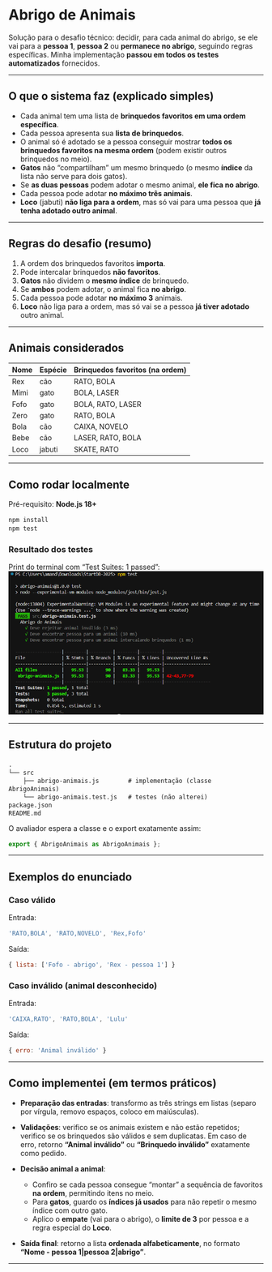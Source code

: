 # Abrigo de Animais

Solução para o desafio técnico: decidir, para cada animal do abrigo, se ele vai para a **pessoa 1**, **pessoa 2** ou **permanece no abrigo**, seguindo regras específicas.
Minha implementação **passou em todos os testes automatizados** fornecidos.

---

## O que o sistema faz (explicado simples)

* Cada animal tem uma lista de **brinquedos favoritos em uma ordem específica**.
* Cada pessoa apresenta sua **lista de brinquedos**.
* O animal só é adotado se a pessoa conseguir mostrar **todos os brinquedos favoritos na mesma ordem** (podem existir outros brinquedos no meio).
* **Gatos** não “compartilham” um mesmo brinquedo (o mesmo **índice** da lista não serve para dois gatos).
* Se **as duas pessoas** podem adotar o mesmo animal, **ele fica no abrigo**.
* Cada pessoa pode adotar **no máximo três animais**.
* **Loco** (jabuti) **não liga para a ordem**, mas só vai para uma pessoa que **já tenha adotado outro animal**.

---

## Regras do desafio (resumo)

1. A ordem dos brinquedos favoritos **importa**.
2. Pode intercalar brinquedos **não favoritos**.
3. **Gatos** não dividem o **mesmo índice** de brinquedo.
4. Se **ambos** podem adotar, o animal fica **no abrigo**.
5. Cada pessoa pode adotar **no máximo 3** animais.
6. **Loco** não liga para a ordem, mas só vai se a pessoa **já tiver adotado** outro animal.

---

## Animais considerados

| Nome | Espécie | Brinquedos favoritos (na ordem) |
| ---- | ------- | ------------------------------- |
| Rex  | cão     | RATO, BOLA                      |
| Mimi | gato    | BOLA, LASER                     |
| Fofo | gato    | BOLA, RATO, LASER               |
| Zero | gato    | RATO, BOLA                      |
| Bola | cão     | CAIXA, NOVELO                   |
| Bebe | cão     | LASER, RATO, BOLA               |
| Loco | jabuti  | SKATE, RATO                     |

---

## Como rodar localmente

Pré-requisito: **Node.js 18+**

```bash
npm install
npm test
```

### Resultado dos testes

Print do terminal com “Test Suites: 1 passed”:
![Testes passando](img/PrintTestDB.png)

---

## Estrutura do projeto

```
.
└── src
    ├── abrigo-animais.js        # implementação (classe AbrigoAnimais)
    └── abrigo-animais.test.js   # testes (não alterei)
package.json
README.md
```

O avaliador espera a classe e o export exatamente assim:

```js
export { AbrigoAnimais as AbrigoAnimais };
```

---

## Exemplos do enunciado

### Caso válido

Entrada:

```js
'RATO,BOLA', 'RATO,NOVELO', 'Rex,Fofo'
```

Saída:

```js
{ lista: ['Fofo - abrigo', 'Rex - pessoa 1'] }
```

### Caso inválido (animal desconhecido)

Entrada:

```js
'CAIXA,RATO', 'RATO,BOLA', 'Lulu'
```

Saída:

```js
{ erro: 'Animal inválido' }
```

---

## Como implementei (em termos práticos)

* **Preparação das entradas**: transformo as três strings em listas (separo por vírgula, removo espaços, coloco em maiúsculas).
* **Validações**: verifico se os animais existem e não estão repetidos; verifico se os brinquedos são válidos e sem duplicatas. Em caso de erro, retorno **“Animal inválido”** ou **“Brinquedo inválido”** exatamente como pedido.
* **Decisão animal a animal**:

  * Confiro se cada pessoa consegue “montar” a sequência de favoritos **na ordem**, permitindo itens no meio.
  * Para **gatos**, guardo os **índices já usados** para não repetir o mesmo índice com outro gato.
  * Aplico o **empate** (vai para o abrigo), o **limite de 3** por pessoa e a regra especial do **Loco**.
* **Saída final**: retorno a lista **ordenada alfabeticamente**, no formato **“Nome - pessoa 1|pessoa 2|abrigo”**.

---
